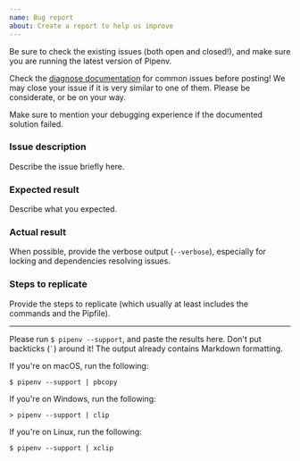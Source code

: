 ```yaml
---
name: Bug report
about: Create a report to help us improve
---
```


Be sure to check the existing issues (both open and closed!), and make sure you are running the latest version of Pipenv.

Check the [diagnose documentation](https://pipenv.pypa.io/en/latest/diagnose.html) for common issues before posting! We may close your issue if it is very similar to one of them. Please be considerate, or be on your way.

Make sure to mention your debugging experience if the documented solution failed.


### Issue description

Describe the issue briefly here.

### Expected result

Describe what you expected.

### Actual result

When possible, provide the verbose output (`--verbose`), especially for locking and dependencies resolving issues.

### Steps to replicate

Provide the steps to replicate (which usually at least includes the commands and the Pipfile).

-------------------------------------------------------------------------------

Please run `$ pipenv --support`, and paste the results here. Don't put backticks (`` ` ``) around it! The output already contains Markdown formatting.

If you're on macOS, run the following:

    $ pipenv --support | pbcopy

If you're on Windows, run the following:

    > pipenv --support | clip

If you're on Linux, run the following:

    $ pipenv --support | xclip
